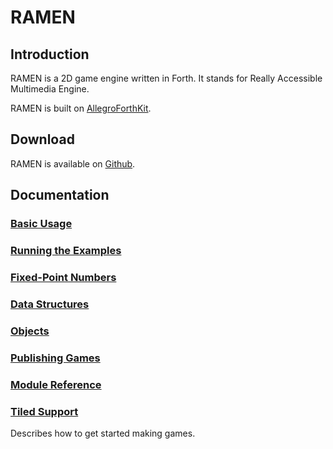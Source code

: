 # RAMEN


## Introduction

RAMEN is a 2D game engine written in Forth.  It stands for Really Accessible Multimedia Engine.

RAMEN is built on [AllegroForthKit](https://rogerlevy.github.io/AllegroForthKit/).

## Download

RAMEN is available on [Github](https://github.com/RogerLevy/ramen/).

## Documentation

### [Basic Usage](basic-usage.md)
### [Running the Examples](examples.md)
### [Fixed-Point Numbers](fixed.md)
### [Data Structures](structs.md)
### [Objects](objects.md)
### [Publishing Games](publish.md)
### [Module Reference](modules.md)
### [Tiled Support](tiled.md)

Describes how to get started making games.



